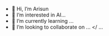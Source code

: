 - 👋 Hi, I’m Arisun
- 👀 I’m interested in AI...
- 🌱 I’m currently learning ...
- 💞️ I’m looking to collaborate on ...
  </ ...

<!---
ARSUN0705/ARSUN0705 is a ✨ special ✨ repository because its `README.md` (this file) appears on your GitHub profile.
You can click the Preview link to take a look at your changes.
--->
